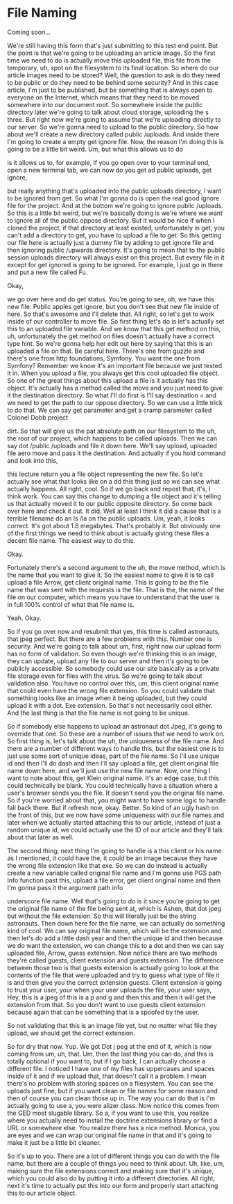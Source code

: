 # File Naming

Coming soon...

We're still having this form that's just submitting to this test end point. But the
point is that we're going to be uploading an article image. So the first time we need
to do is actually move this uploaded file, this file from the temporary, uh, spot on
the filesystem to its final location. So where do our article images need to be
stored? Well, the question to ask is do they need to be public or do they need to be
behind some security? And in this case article, I'm just to be published, but be
something that is always open to everyone on the Internet, which means that they need
to be moved somewhere into our document root. So somewhere inside the public
directory later we're going to talk about cloud storage, uploading the s three. But
right now we're going to assume that we're uploading directly to our server. So we're
gonna need to upload to the public directory. So how about we'll create a new
directory called public /uploads. And inside there I'm going to create a empty get
ignore file. Now, the reason I'm doing this is going to be a little bit weird. Um,
but what this allows us to do

is it allows us to, for example, if you go open over to your terminal end, open a new
terminal tab, we can now do you get ad public uploads, get ignore,

but really anything that's uploaded into the public uploads directory, I want to be
ignored from get. So what I'm gonna do is open the real good ignore file for the
project. And at the bottom we're going to ignore public /uploads. So this is a little
bit weird, but we're basically doing is we're where we want to ignore all of the
public oppose directory. But it would be nice if when I cloned the project, if that
directory at least existed, unfortunately in get, you can't add a directory to get,
you have to upload a file to get. So this getting our file here is actually just a
dummy file by adding to get ignore file and then ignoring public /upwards directory.
It's going to mean that to the public session uploads directory will always exist on
this project. But every file in it except for get ignored is going to be ignored. For
example, I just go in there and put a new file called Fu.

Okay,

we go over here and do get status. You're going to see, oh, we have this new file.
Public apples get ignore, but you don't see that new file inside of here. So that's
awesome and I'll delete that. All right, so let's get to work inside of our
controller to move file. So first thing let's do is let's actually set this to an
uploaded file variable. And we know that this get method on this, uh, unfortunately
the get method on files doesn't actually have a correct type hint. So we're gonna
help her edit out here by saying that this is an uploaded a file on that. Be careful
here. There's one from guzzle and there's one from http foundations, Symfony. You
want the one from Symfony? Remember we know it's an important file because we just
tested it in. When you upload a file, you always get this cool uploaded file object.
So one of the great things about this upload a file is it actually has this object.
It's actually has a method called the move and you just need to give it the
destination directory. So what I'll do first is I'll say destination = and we need to
get the path to our oppose directory. So we can use a little trick to do that. We can
say get parameter and get a cramp parameter called Colonel Dobb project

dirt. So that will give us the pat absolute path on our filesystem to the uh, the
root of our project, which happens to be called uploads. Then we can say dot /public
/uploads and file it down here. We'll say upload, uploaded file aero move and pass it
the destination. And actually if you hold command and look into this,

this lecture return you a file object representing the new file. So let's actually
see what that looks like on a dd this thing just so we can see what actually happens.
All right, cool. So if we go back and repost that, it's, I think work. You can say
this change to dumping a file object and it's telling us that actually moved it to
our public opposite directory. So come back over here and check it out. It did. Well
at least I think it did a cause that is a terrible filename do an ls /la on the
public uploads. Um, yeah, it looks correct. It's got about 1.8 megabytes. That's
probably it. But obviously one of the first things we need to think about is actually
giving these files a decent file name. The easiest way to do this.

Okay.

Fortunately there's a second argument to the uh, the move method, which is the name
that you want to give it. So the easiest name to give it is to call upload a file
Arrow, get client original name. This is going to be the file name that was sent with
the requests is the file. That is the, the name of the file on our computer, which
means you have to understand that the user is in full 100% control of what that file
name is.

Yeah. Okay.

So if you go over now and resubmit that yes, this time is called astronauts, that
jpeg perfect. But there are a few problems with this. Number one is security. And
we're going to talk about um, first, right now our upload form has no form of
validation. So even though we're thinking this is an image, they can update, upload
any file to our server and then it's going to be publicly accessible. So somebody
could use our site basically as a private file storage even for files with the virus.
So we're going to talk about validation also. You have no control over this, um, this
client original name that could even have the wrong file extension. So you could
validate that something looks like an image when it being uploaded, but they could
upload it with a dot. Exe extension. So that's not necessarily cool either. And the
last thing is that the file name is not going to be unique.

So if somebody else happens to upload an astronaut dot Jpeg, it's going to override
that one. So these are a number of issues that we need to work on. So first thing is,
let's talk about the uh, the uniqueness of the file name. And there are a number of
different ways to handle this, but the easiest one is to just use some sort of unique
ideas, part of the file name. So I'll use unique id and then I'll do dash and then
I'll say upload a file, get client original file name down here, and we'll just use
the new file name. Now, one thing I want to note about this, get Klein original name.
It's an edge case, but this could technically be blank. You could technically have a
situation where a user's browser sends you the file. It doesn't send you the original
file name. So if you're worried about that, you might want to have some logic to
handle fall back there. But if refresh now, okay. Better. So kind of an ugly hash on
the front of this, but we now have some uniqueness with our file names and later when
we actually started attaching this to our article, instead of just a random unique
id, we could actually use the ID of our article and they'll talk about that later as
well.

The second thing, next thing I'm going to handle is a this client or his name as I
mentioned, it could have the, it could be an image because they have the wrong file
extension like that exe. So we can do instead is actually create a new variable
called original file name and I'm gonna use PGS path Info function past this, upload
a file error, get client original name and then I'm gonna pass it the argument path
info

underscore file name. Well that's going to do is it since you're going to get the
original file name of the file being sent at, which is Ashen, that dot jpeg but
without the file extension. So this will literally just be the string astronauts.
Then down here for the file name, we can actually do something kind of cool. We can
say original file name, which will be the extension and then let's do add a little
dash year and then the unique id and then because we do want the extension, we can
change this to a dot and then we can say uploaded file, Arrow, guess extension. Now
notice there are two methods they're called guests, client extension and guests
extension. The difference between those two is that guests extension is actually
going to look at the contents of the file that were uploaded and try to guess what
type of file it is and then give you the correct extension guests. Client extension
is going to trust your user, your when your user uploads the file, your user says,
Hey, this is a jpeg of this is a p and g and then this and then it will get the
extension from that. So you don't want to use guests client extension because again
that can be something that is a spoofed by the user.

So not validating that this is an image file yet, but no matter what file they
upload, we should get the correct extension.

So for dry that now. Yup. We got Dot j peg at the end of it, which is now coming from
um, uh, that. Um, then the last thing you can do, and this is totally optional if you
want to, but if I go back, I can actually choose a different file. I noticed I have
one of my files has uppercases and spaces inside of it and if we upload that, that
doesn't call it a problem. I mean there's no problem with storing spaces on a
filesystem. You can see the uploads just fine, but if you want clean or file names
for some reason and then of course you can clean those up in. The way you can do that
is I'm actually going to use a, you were alizer class. Now notice this comes from the
GED most slugable library. So a, if you want to use this, you realize where you
actually need to install the doctrine extensions library or find a URL or somewhere
else. You realize there has a nice method. Monica, you are eyes and we can wrap our
original file name in that and it's going to make it just be a little bit cleaner.

So it's up to you. There are a lot of different things you can do with the file name,
but there are a couple of things you need to think about. Uh, like, um, making sure
the file extensions correct and making sure that it's unique, which you could also do
by putting it into a different directories. All right, next it's time to actually put
this into our form and properly start attaching this to our article object.
